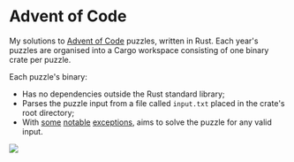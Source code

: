 # Advent of Code

My solutions to [Advent of Code](https://adventofcode.com/) puzzles, written in Rust.
Each year's puzzles are organised into a Cargo workspace consisting of one binary crate per puzzle.

Each puzzle's binary:
* Has no dependencies outside the Rust standard library;
* Parses the puzzle input from a file called `input.txt` placed in the crate's root directory;
* With [some](2018/puzzle19/src/main.rs) [notable](2018/puzzle21/src/main.rs) [exceptions](2019/puzzle25/src/main.rs), aims to solve the puzzle for any valid input.

![](https://colmbaston.uk/animation.gif)
